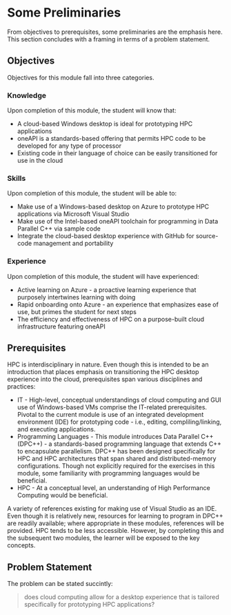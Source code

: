 # Some Preliminaries 

From objectives to prerequisites, some preliminaries are the emphasis here. This section concludes with a framing in terms of a problem statement. 

## Objectives 

Objectives for this module fall into three categories.

### Knowledge

Upon completion of this module, the student will know that:

- A cloud-based Windows desktop is ideal for prototyping HPC applications 
- oneAPI is a standards-based offering that permits HPC code to be developed for any type of processor 
- Existing code in their language of choice can be easily transitioned for use in the cloud 

### Skills

Upon completion of this module, the student will be able to:

- Make use of a Windows-based desktop on Azure to prototype HPC applications via Microsoft Visual Studio 
- Make use of the Intel-based oneAPI toolchain for programming in Data Parallel C++ via sample code 
- Integrate the cloud-based desktop experience with GitHub for source-code management and portability 

### Experience

Upon completion of this module, the student will have experienced:

- Active learning on Azure - a proactive learning experience that purposely intertwines learning with doing 
- Rapid onboarding onto Azure - an experience that emphasizes ease of use, but primes the student for next steps  
- The efficiency and effectiveness of HPC on a purpose-built cloud infrastructure featuring oneAPI

## Prerequisites 

HPC is interdisciplinary in nature. Even though this is intended to be an introduction that places emphasis on transitioning the HPC desktop experience into the cloud, prerequisites span various disciplines and practices:

- IT - High-level, conceptual understandings of cloud computing and GUI use of Windows-based VMs comprise the IT-related prerequisites. Pivotal to the current module is use of an integrated development environment (IDE) for prototyping code - i.e., editing, compliling/linking, and executing applications. 
- Programming Languages - This module introduces Data Parallel C++ (DPC++) - a standards-based programming language that extends C++ to encapsulate parallelism. DPC++ has been designed specifically for HPC and HPC architectures that span shared and distributed-memory configurations. Though not explicitly required for the exercises in this module, some familiarity with programming languages would be beneficial. 
- HPC - At a conceptual level, an understanding of High Performance Computing would be beneficial. 

A variety of references existing for making use of Visual Studio as an IDE. Even though it is relatively new, resources for learning to program in DPC++ are readily available; where appropriate in these modules, references will be provided. HPC tends to be less accessible. However, by completing this and the subsequent two modules, the learner will be exposed to the key concepts. 

## Problem Statement 

The problem can be stated succintly:

> does cloud computing allow for a desktop experience that is tailored specifically for prototyping HPC applications? 
